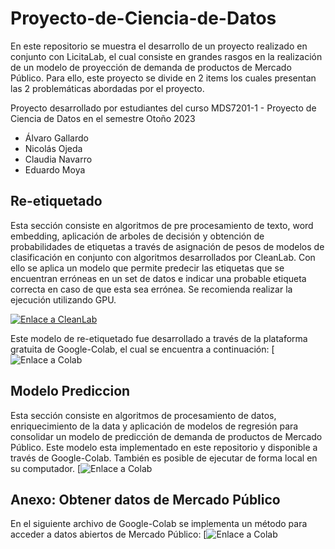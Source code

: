# Proyecto-de-Ciencia-de-Datos
En este repositorio se muestra el desarrollo de un proyecto realizado en conjunto con LicitaLab, el cual consiste en grandes rasgos en la realización de un modelo de proyección de demanda de productos de Mercado Público. Para ello, este proyecto se divide en 2 items los cuales presentan las 2 problemáticas abordadas por el proyecto.

Proyecto desarrollado por estudiantes del curso MDS7201-1 - Proyecto de Ciencia de Datos en el semestre Otoño 2023
- Álvaro Gallardo
- Nicolás Ojeda
- Claudia Navarro
- Eduardo Moya

## Re-etiquetado
Esta sección consiste en algoritmos de pre procesamiento de texto, word embedding, aplicación de arboles de decisión y obtención de probabilidades de etiquetas a través de asignación de pesos de modelos de clasificación en conjunto con algoritmos desarrollados por CleanLab. Con ello se aplica un modelo que permite predecir las etiquetas que se encuentran erróneas en un set de datos e indicar una probable etiqueta correcta en caso de que esta sea errónea. Se recomienda realizar la ejecución utilizando GPU.

[![Enlace a CleanLab](https://img.shields.io/badge/Enlace%20a%20CleanLab-GitHub-brightgreen)](https://github.com/cleanlab)

Este modelo de re-etiquetado fue desarrollado a través de la plataforma gratuita de Google-Colab, el cual se encuentra a continuación:
[![Enlace a Colab](https://colab.research.google.com/drive/1aNSzygCTUA7VJBTdcRC-TYI5oIh8xhRE?usp=sharing)

## **Modelo Prediccion**
Esta sección consiste en algoritmos de procesamiento de datos, enriquecimiento de la data y aplicación de modelos de regresión para consolidar un modelo de predicción de demanda de productos de Mercado Público. Este modelo esta implementado en este repositorio y disponible a través de Google-Colab. También es posible de ejecutar de forma local en su computador.
[![Enlace a Colab](https://colab.research.google.com/drive/1VFAaSApU0c2h2HqolP6in8a4RN6CDmwG?usp=sharing)

## **Anexo: Obtener datos de Mercado Público**
En el siguiente archivo de Google-Colab se implementa un método para acceder a datos abiertos de Mercado Público:
[![Enlace a Colab](https://colab.research.google.com/drive/1U-zNOv1WUcbl6C1FOnCl1eG7GfiBjCHD?usp=sharing)
